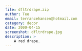 ```yaml
---
file: dfltrdrape.zip
author: Tee
email: terrancehansen@hotmail.com
category: decor
date: 2000-04-15
screenshot: dfltrdrape.jpg
description: >
    A red drape.
---
```

